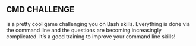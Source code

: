 ## CMD CHALLENGE 
is a pretty cool game challenging you on Bash skills. Everything is done via the command line and the questions are becoming increasingly complicated. It’s a good training to improve your command line skills!
